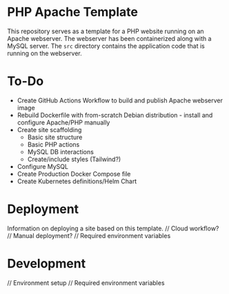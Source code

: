 # PHP Apache Template
This repository serves as a template for a PHP website running on an Apache webserver. The webserver has been containerized along with a MySQL server. The `src` directory contains the application code that is running on the webserver.

# To-Do
- Create GitHub Actions Workflow to build and publish Apache webserver image
- Rebuild Dockerfile with from-scratch Debian distribution - install and configure Apache/PHP manually
- Create site scaffolding
    - Basic site structure
    - Basic PHP actions
    - MySQL DB interactions
    - Create/include styles (Tailwind?)
- Configure MySQL
- Create Production Docker Compose file
- Create Kubernetes definitions/Helm Chart

# Deployment
Information on deploying a site based on this template.
// Cloud workflow?
// Manual deployment?
// Required environment variables

# Development
// Environment setup
// Required environment variables
